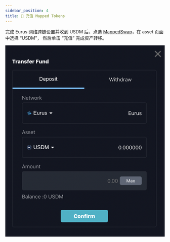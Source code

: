 ```yaml
---
sidebar_position: 4
title: 🧰 充值 Mapped Tokens
---
```


完成 Eurus 网络跨链设置并收到 USDM 后，点选 [MappedSwap](https://app.mappedswap.io/account)，在 asset 页面中选择 “USDM”， 然后单击 “充值” 完成资产转移。

![alt text](../../../../../static/img/DepositMappedTokens2.png)
